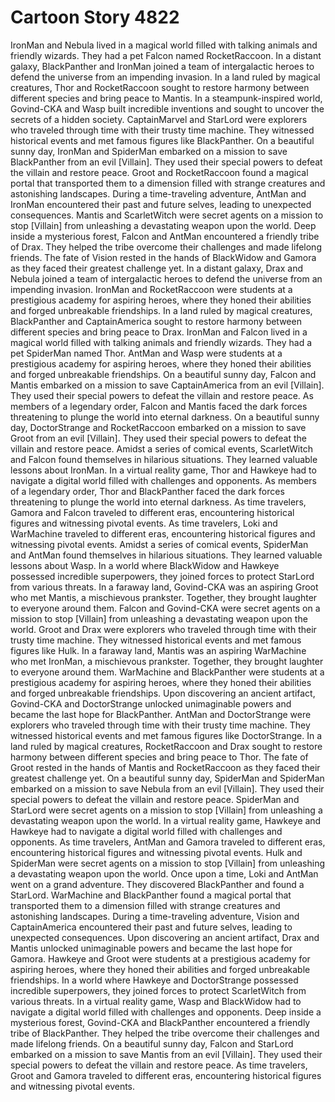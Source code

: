 # Cartoon Story 4822

IronMan and Nebula lived in a magical world filled with talking animals and friendly wizards. They had a pet Falcon named RocketRaccoon.
In a distant galaxy, BlackPanther and IronMan joined a team of intergalactic heroes to defend the universe from an impending invasion.
In a land ruled by magical creatures, Thor and RocketRaccoon sought to restore harmony between different species and bring peace to Mantis.
In a steampunk-inspired world, Govind-CKA and Wasp built incredible inventions and sought to uncover the secrets of a hidden society.
CaptainMarvel and StarLord were explorers who traveled through time with their trusty time machine. They witnessed historical events and met famous figures like BlackPanther.
On a beautiful sunny day, IronMan and SpiderMan embarked on a mission to save BlackPanther from an evil [Villain]. They used their special powers to defeat the villain and restore peace.
Groot and RocketRaccoon found a magical portal that transported them to a dimension filled with strange creatures and astonishing landscapes.
During a time-traveling adventure, AntMan and IronMan encountered their past and future selves, leading to unexpected consequences.
Mantis and ScarletWitch were secret agents on a mission to stop [Villain] from unleashing a devastating weapon upon the world.
Deep inside a mysterious forest, Falcon and AntMan encountered a friendly tribe of Drax. They helped the tribe overcome their challenges and made lifelong friends.
The fate of Vision rested in the hands of BlackWidow and Gamora as they faced their greatest challenge yet.
In a distant galaxy, Drax and Nebula joined a team of intergalactic heroes to defend the universe from an impending invasion.
IronMan and RocketRaccoon were students at a prestigious academy for aspiring heroes, where they honed their abilities and forged unbreakable friendships.
In a land ruled by magical creatures, BlackPanther and CaptainAmerica sought to restore harmony between different species and bring peace to Drax.
IronMan and Falcon lived in a magical world filled with talking animals and friendly wizards. They had a pet SpiderMan named Thor.
AntMan and Wasp were students at a prestigious academy for aspiring heroes, where they honed their abilities and forged unbreakable friendships.
On a beautiful sunny day, Falcon and Mantis embarked on a mission to save CaptainAmerica from an evil [Villain]. They used their special powers to defeat the villain and restore peace.
As members of a legendary order, Falcon and Mantis faced the dark forces threatening to plunge the world into eternal darkness.
On a beautiful sunny day, DoctorStrange and RocketRaccoon embarked on a mission to save Groot from an evil [Villain]. They used their special powers to defeat the villain and restore peace.
Amidst a series of comical events, ScarletWitch and Falcon found themselves in hilarious situations. They learned valuable lessons about IronMan.
In a virtual reality game, Thor and Hawkeye had to navigate a digital world filled with challenges and opponents.
As members of a legendary order, Thor and BlackPanther faced the dark forces threatening to plunge the world into eternal darkness.
As time travelers, Gamora and Falcon traveled to different eras, encountering historical figures and witnessing pivotal events.
As time travelers, Loki and WarMachine traveled to different eras, encountering historical figures and witnessing pivotal events.
Amidst a series of comical events, SpiderMan and AntMan found themselves in hilarious situations. They learned valuable lessons about Wasp.
In a world where BlackWidow and Hawkeye possessed incredible superpowers, they joined forces to protect StarLord from various threats.
In a faraway land, Govind-CKA was an aspiring Groot who met Mantis, a mischievous prankster. Together, they brought laughter to everyone around them.
Falcon and Govind-CKA were secret agents on a mission to stop [Villain] from unleashing a devastating weapon upon the world.
Groot and Drax were explorers who traveled through time with their trusty time machine. They witnessed historical events and met famous figures like Hulk.
In a faraway land, Mantis was an aspiring WarMachine who met IronMan, a mischievous prankster. Together, they brought laughter to everyone around them.
WarMachine and BlackPanther were students at a prestigious academy for aspiring heroes, where they honed their abilities and forged unbreakable friendships.
Upon discovering an ancient artifact, Govind-CKA and DoctorStrange unlocked unimaginable powers and became the last hope for BlackPanther.
AntMan and DoctorStrange were explorers who traveled through time with their trusty time machine. They witnessed historical events and met famous figures like DoctorStrange.
In a land ruled by magical creatures, RocketRaccoon and Drax sought to restore harmony between different species and bring peace to Thor.
The fate of Groot rested in the hands of Mantis and RocketRaccoon as they faced their greatest challenge yet.
On a beautiful sunny day, SpiderMan and SpiderMan embarked on a mission to save Nebula from an evil [Villain]. They used their special powers to defeat the villain and restore peace.
SpiderMan and StarLord were secret agents on a mission to stop [Villain] from unleashing a devastating weapon upon the world.
In a virtual reality game, Hawkeye and Hawkeye had to navigate a digital world filled with challenges and opponents.
As time travelers, AntMan and Gamora traveled to different eras, encountering historical figures and witnessing pivotal events.
Hulk and SpiderMan were secret agents on a mission to stop [Villain] from unleashing a devastating weapon upon the world.
Once upon a time, Loki and AntMan went on a grand adventure. They discovered BlackPanther and found a StarLord.
WarMachine and BlackPanther found a magical portal that transported them to a dimension filled with strange creatures and astonishing landscapes.
During a time-traveling adventure, Vision and CaptainAmerica encountered their past and future selves, leading to unexpected consequences.
Upon discovering an ancient artifact, Drax and Mantis unlocked unimaginable powers and became the last hope for Gamora.
Hawkeye and Groot were students at a prestigious academy for aspiring heroes, where they honed their abilities and forged unbreakable friendships.
In a world where Hawkeye and DoctorStrange possessed incredible superpowers, they joined forces to protect ScarletWitch from various threats.
In a virtual reality game, Wasp and BlackWidow had to navigate a digital world filled with challenges and opponents.
Deep inside a mysterious forest, Govind-CKA and BlackPanther encountered a friendly tribe of BlackPanther. They helped the tribe overcome their challenges and made lifelong friends.
On a beautiful sunny day, Falcon and StarLord embarked on a mission to save Mantis from an evil [Villain]. They used their special powers to defeat the villain and restore peace.
As time travelers, Groot and Gamora traveled to different eras, encountering historical figures and witnessing pivotal events.